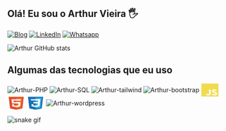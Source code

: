 ## Olá! Eu sou o Arthur Vieira 🖐️
 
[![Blog](https://img.shields.io/website?label=arthurssj.github.io&style=for-the-badge&url=https://sujeitoprogramador.com/)](https://arthurssj.github.io/)
[![LinkedIn](https://img.shields.io/badge/LinkedIn-0077B5?style=for-the-badge&logo=linkedin&logoColor=white)](https://www.linkedin.com/in/arthur-vieira-937326257/)
[![Whatsapp](https://img.shields.io/badge/WhatsApp-25D366?style=for-the-badge&logo=whatsapp&logoColor=white)](https://wa.me/5531999011787)


![Arthur GitHub stats](https://github-readme-stats.vercel.app/api?username=arthurssj&theme=algolia&show_icons=true)

## Algumas das tecnologias que eu uso

<div style="display: inline_block">
  <img align="center" alt="Arthur-PHP" height="30" width="40" src="https://cdn.jsdelivr.net/gh/devicons/devicon/icons/php/php-original.svg">
  <img align="center" alt="Arthur-SQL" height="30" width="40" src="https://cdn.jsdelivr.net/gh/devicons/devicon/icons/mysql/mysql-original-wordmark.svg">
  <img align="center" alt="Arthur-tailwind" height="30" width="40" src="https://cdn.jsdelivr.net/gh/devicons/devicon/icons/tailwindcss/tailwindcss-plain.svg">
  <img align="center" alt="Arthur-bootstrap" height="30" width="40" src="https://cdn.jsdelivr.net/gh/devicons/devicon/icons/bootstrap/bootstrap-original.svg">
  <img align="center" alt="Arthur-Js" height="30" width="40" src="https://raw.githubusercontent.com/devicons/devicon/master/icons/javascript/javascript-plain.svg">
  <img align="center" alt="Arthur-HTML" height="30" width="40" src="https://raw.githubusercontent.com/devicons/devicon/master/icons/html5/html5-original.svg">
  <img align="center" alt="Arthur-CSS" height="30" width="40" src="https://raw.githubusercontent.com/devicons/devicon/master/icons/css3/css3-original.svg">
  <img align="center" alt="Arthur-wordpress" height="30" width="40" src="https://cdn.jsdelivr.net/gh/devicons/devicon/icons/wordpress/wordpress-plain.svg">

</div>

![snake gif](https://github.com/arthurssj/arthurssj/blob/output/github-contribution-grid-snake.gif)
